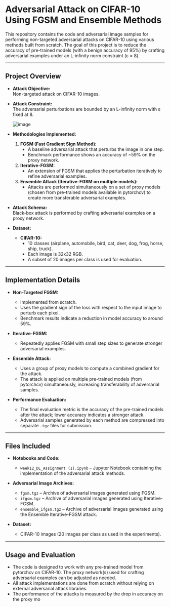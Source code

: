 # Adversarial Attack on CIFAR-10 Using FGSM and Ensemble Methods

This repository contains the code and adversarial image samples for performing non-targeted adversarial attacks on CIFAR-10 using various methods built from scratch. The goal of this project is to reduce the accuracy of pre-trained models (with a benign accuracy of 95%) by crafting adversarial examples under an L-infinity norm constraint (ε = 8).

---

## Project Overview

- **Attack Objective:**  
  Non-targeted attack on CIFAR-10 images.

- **Attack Constraint:**  
  The adversarial perturbations are bounded by an L-infinity norm with ε fixed at 8.

  ![image](https://github.com/user-attachments/assets/97fc1790-aad1-4523-8d51-490f5d699f7e)


- **Methodologies Implemented:**  
  1. **FGSM (Fast Gradient Sign Method):**  
     - A baseline adversarial attack that perturbs the image in one step.
     - Benchmark performance shows an accuracy of ~59% on the proxy network.
  2. **Iterative-FGSM:**  
     - An extension of FGSM that applies the perturbation iteratively to refine adversarial examples.
  3. **Ensemble Attack (Iterative-FGSM on multiple models):**  
     - Attacks are performed simultaneously on a set of proxy models (chosen from pre-trained models available in pytorchcv) to create more transferable adversarial examples.
  
- **Attack Schema:**  
  Black-box attack is performed by crafting adversarial examples on a proxy network.

- **Dataset:**  
  - **CIFAR-10:**  
    - 10 classes (airplane, automobile, bird, cat, deer, dog, frog, horse, ship, truck).
    - Each image is 32x32 RGB.
    - A subset of 20 images per class is used for evaluation.

---

## Implementation Details

- **Non-Targeted FGSM:**  
  - Implemented from scratch.
  - Uses the gradient sign of the loss with respect to the input image to perturb each pixel.
  - Benchmark results indicate a reduction in model accuracy to around 59%.

- **Iterative-FGSM:**  
  - Repeatedly applies FGSM with small step sizes to generate stronger adversarial examples.
  
- **Ensemble Attack:**  
  - Uses a group of proxy models to compute a combined gradient for the attack.
  - The attack is applied on multiple pre-trained models (from pytorchcv) simultaneously, increasing transferability of adversarial samples.

- **Performance Evaluation:**  
  - The final evaluation metric is the accuracy of the pre-trained models after the attack; lower accuracy indicates a stronger attack.
  - Adversarial samples generated by each method are compressed into separate `.tgz` files for submission.

---

## Files Included

- **Notebooks and Code:**
  - `week12_DL_Assignment (1).ipynb` – Jupyter Notebook containing the implementation of the adversarial attack methods.
  
- **Adversarial Image Archives:**
  - `fgsm.tgz` – Archive of adversarial images generated using FGSM.
  - `ifgsm.tgz` – Archive of adversarial images generated using Iterative-FGSM.
  - `ensemble_ifgsm.tgz` – Archive of adversarial images generated using the Ensemble Iterative-FGSM attack.

- **Dataset:**
  - CIFAR-10 images (20 images per class as used in the experiments).

---

## Usage and Evaluation

- The code is designed to work with any pre-trained model from pytorchcv on CIFAR-10. The proxy network(s) used for crafting adversarial examples can be adjusted as needed.
- All attack implementations are done from scratch without relying on external adversarial attack libraries.
- The performance of the attacks is measured by the drop in accuracy on the proxy mo

